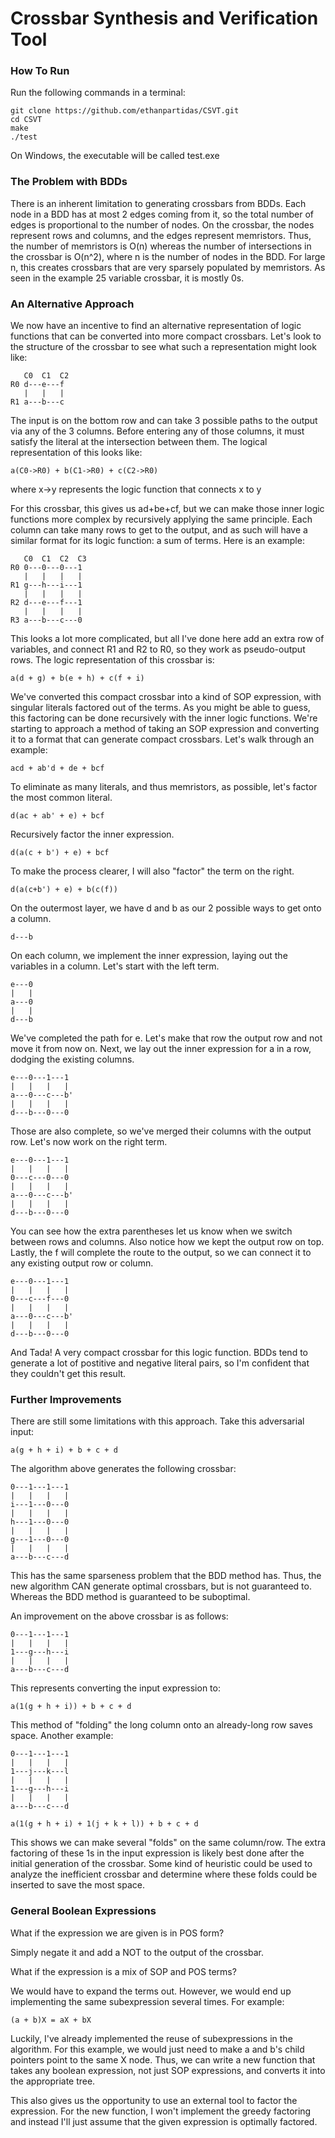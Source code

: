 # Crossbar Synthesis and Verification Tool

### How To Run

Run the following commands in a terminal:
```
git clone https://github.com/ethanpartidas/CSVT.git
cd CSVT
make
./test
```
On Windows, the executable will be called test.exe

### The Problem with BDDs

There is an inherent limitation to generating crossbars from BDDs. Each node in a BDD has
at most 2 edges coming from it, so the total number of edges is proportional to the number
of nodes. On the crossbar, the nodes represent rows and columns, and the edges represent
memristors. Thus, the number of memristors is O(n) whereas the number of intersections in
the crossbar is O(n^2), where n is the number of nodes in the BDD. For large n, this creates
crossbars that are very sparsely populated by memristors. As seen in the example 25 variable
crossbar, it is mostly 0s.

### An Alternative Approach

We now have an incentive to find an alternative representation of logic functions that can
be converted into more compact crossbars. Let's look to the structure of the crossbar to
see what such a representation might look like:

```
   C0  C1  C2
R0 d---e---f
   |   |   |
R1 a---b---c
```

The input is on the bottom row and can take 3 possible paths to the output via any of the
3 columns. Before entering any of those columns, it must satisfy the literal at the intersection
between them. The logical representation of this looks like:

```
a(C0->R0) + b(C1->R0) + c(C2->R0)
```
where x->y represents the logic function that connects x to y

For this crossbar, this gives us ad+be+cf, but we can make those inner logic functions more complex
by recursively applying the same principle. Each column can take many rows to get to the output, and
as such will have a similar format for its logic function: a sum of terms. Here is an example:

```
   C0  C1  C2  C3
R0 0---0---0---1
   |   |   |   |
R1 g---h---i---1
   |   |   |   |
R2 d---e---f---1
   |   |   |   |
R3 a---b---c---0
```

This looks a lot more complicated, but all I've done here add an extra row of variables, and connect
R1 and R2 to R0, so they work as pseudo-output rows. The logic representation of this crossbar is:

```
a(d + g) + b(e + h) + c(f + i)
```

We've converted this compact crossbar into a kind of SOP expression, with singular literals factored
out of the terms. As you might be able to guess, this factoring can be done recursively with the
inner logic functions. We're starting to approach a method of taking an SOP expression and
converting it to a format that can generate compact crossbars. Let's walk through an example:

```
acd + ab'd + de + bcf
```

To eliminate as many literals, and thus memristors, as possible, let's factor the most common
literal.

```
d(ac + ab' + e) + bcf
```

Recursively factor the inner expression.

```
d(a(c + b') + e) + bcf
```

To make the process clearer, I will also "factor" the term on the right.

```
d(a(c+b') + e) + b(c(f))
```

On the outermost layer, we have d and b as our 2 possible ways to get onto a column.

```
d---b
```

On each column, we implement the inner expression, laying out the variables in a column. Let's
start with the left term.

```
e---0
|   |
a---0
|   |
d---b
```

We've completed the path for e. Let's make that row the output row and not move it from now on.
Next, we lay out the inner expression for a in a row, dodging the existing columns.

```
e---0---1---1
|   |   |   |
a---0---c---b'
|   |   |   |
d---b---0---0
```

Those are also complete, so we've merged their columns with the output row. Let's now work on the
right term.

```
e---0---1---1
|   |   |   |
0---c---0---0
|   |   |   |
a---0---c---b'
|   |   |   |
d---b---0---0
```

You can see how the extra parentheses let us know when we switch between rows and columns. Also
notice how we kept the output row on top. Lastly, the f will complete the route to the output, so we
can connect it to any existing output row or column.

```
e---0---1---1
|   |   |   |
0---c---f---0
|   |   |   |
a---0---c---b'
|   |   |   |
d---b---0---0
```

And Tada! A very compact crossbar for this logic function. BDDs tend to generate a lot of postitive
and negative literal pairs, so I'm confident that they couldn't get this result.

### Further Improvements

There are still some limitations with this approach. Take this adversarial input:

```
a(g + h + i) + b + c + d
```

The algorithm above generates the following crossbar:

```
0---1---1---1
|   |   |   |
i---1---0---0
|   |   |   |
h---1---0---0
|   |   |   |
g---1---0---0
|   |   |   |
a---b---c---d
```

This has the same sparseness problem that the BDD method has. Thus, the new algorithm CAN generate
optimal crossbars, but is not guaranteed to. Whereas the BDD method is guaranteed to be suboptimal.

An improvement on the above crossbar is as follows:

```
0---1---1---1
|   |   |   |
1---g---h---i
|   |   |   |
a---b---c---d
```

This represents converting the input expression to:

```
a(1(g + h + i)) + b + c + d
```

This method of "folding" the long column onto an already-long row saves space. Another example:

```
0---1---1---1
|   |   |   |
1---j---k---l
|   |   |   |
1---g---h---i
|   |   |   |
a---b---c---d
```

```
a(1(g + h + i) + 1(j + k + l)) + b + c + d
```

This shows we can make several "folds" on the same column/row. The extra factoring of these 1s in
the input expression is likely best done after the initial generation of the crossbar. Some kind of
heuristic could be used to analyze the inefficient crossbar and determine where these folds could be
inserted to save the most space.

### General Boolean Expressions

What if the expression we are given is in POS form?

Simply negate it and add a NOT to the output of the crossbar. 

What if the expression is a mix of SOP and POS terms?

We would have to expand the terms out. However, we would end up implementing the same subexpression
several times. For example:

```
(a + b)X = aX + bX
```

Luckily, I've already implemented the reuse of subexpressions in the algorithm. For this example, we
would just need to make a and b's child pointers point to the same X node. Thus, we can write a new
function that takes any boolean expression, not just SOP expressions, and converts it into the
appropriate tree.

This also gives us the opportunity to use an external tool to factor the expression. For the new
function, I won't implement the greedy factoring and instead I'll just assume that the given
expression is optimally factored.
